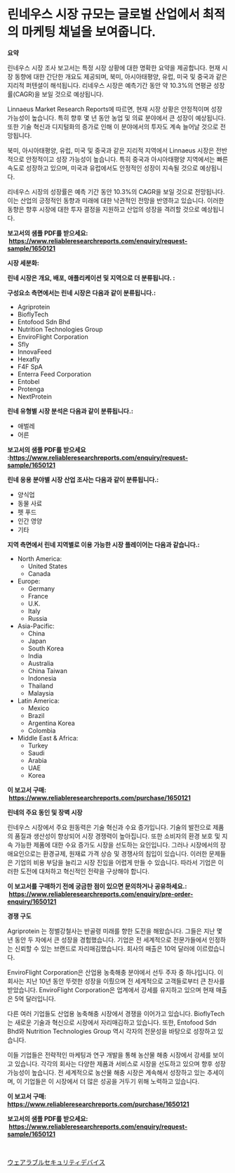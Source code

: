 <p><h1>린네우스 시장 규모는 글로벌 산업에서 최적의 마케팅 채널을 보여줍니다.</h1></p><p><strong>요약</strong></p>
<p><p>린네우스 시장 조사 보고서는 특정 시장 상황에 대한 명확한 요약을 제공합니다. 현재 시장 동향에 대한 간단한 개요도 제공되며, 북미, 아시아태평양, 유럽, 미국 및 중국과 같은 지리적 퍼텐셜이 해석됩니다. 리네우스 시장은 예측기간 동안 약 10.3%의 연평균 성장률(CAGR)을 보일 것으로 예상됩니다.</p><p>Linnaeus Market Research Reports에 따르면, 현재 시장 상황은 안정적이며 성장 가능성이 높습니다. 특히 향후 몇 년 동안 농업 및 의료 분야에서 큰 성장이 예상됩니다. 또한 기술 혁신과 디지털화의 증가로 인해 이 분야에서의 투자도 계속 늘어날 것으로 전망됩니다.</p><p>북미, 아시아태평양, 유럽, 미국 및 중국과 같은 지리적 지역에서 Linnaeus 시장은 전반적으로 안정적이고 성장 가능성이 높습니다. 특히 중국과 아시아태평양 지역에서는 빠른 속도로 성장하고 있으며, 미국과 유럽에서도 안정적인 성장이 지속될 것으로 예상됩니다.</p><p>리네우스 시장의 성장률은 예측 기간 동안 10.3%의 CAGR을 보일 것으로 전망됩니다. 이는 산업의 긍정적인 동향과 미래에 대한 낙관적인 전망을 반영하고 있습니다. 이러한 동향은 향후 시장에 대한 투자 결정을 지원하고 산업의 성장을 격려할 것으로 예상됩니다.</p></p>
<p><strong>보고서의 샘플 PDF를 받으세요: &nbsp;<a href="https://www.reliableresearchreports.com/enquiry/request-sample/1650121">https://www.reliableresearchreports.com/enquiry/request-sample/1650121</a></strong></p>
<p><strong>시장 세분화:</strong></p>
<p><strong> 린네 시장은 개요, 배포, 애플리케이션 및 지역으로 더 분류됩니다. :</strong></p>
<p><strong>구성요소 측면에서는 린네 시장은 다음과 같이 분류됩니다.:</strong></p>
<p><ul><li>Agriprotein</li><li>BioflyTech</li><li>Entofood Sdn Bhd</li><li>Nutrition Technologies Group</li><li>EnviroFlight Corporation</li><li>Sfly</li><li>InnovaFeed</li><li>Hexafly</li><li>F4F SpA</li><li>Enterra Feed Corporation</li><li>Entobel</li><li>Protenga</li><li>NextProtein</li></ul></p>
<p><strong> 린네 유형별 시장 분석은 다음과 같이 분류됩니다.:</strong></p>
<p><ul><li>애벌레</li><li>어른</li></ul></p>
<p><strong>보고서의 샘플 PDF를 받으세요 :<a href="https://www.reliableresearchreports.com/enquiry/request-sample/1650121">https://www.reliableresearchreports.com/enquiry/request-sample/1650121</a></strong></p>
<p><strong> 린네 응용 분야별 시장 산업 조사는 다음과 같이 분류됩니다.:</strong></p>
<p><ul><li>양식업</li><li>동물 사료</li><li>펫 푸드</li><li>인간 영양</li><li>기타</li></ul></p>
<p><strong>지역 측면에서 린네 지역별로 이용 가능한 시장 플레이어는 다음과 같습니다.:</strong></p>
<p><ul>
    <li>
        North America:
        <ul>
            <li>United States</li>
            <li>Canada</li>
        </ul>
    </li>
    <li>
        Europe:
        <ul>
            <li>Germany</li>
            <li>France</li>
            <li>U.K.</li>
            <li>Italy</li>
            <li>Russia</li>
        </ul>
    </li>
    <li>
        Asia-Pacific:
        <ul>
            <li>China</li>
            <li>Japan</li>
            <li>South Korea</li>
            <li>India</li>
            <li>Australia</li>
            <li>China Taiwan</li>
            <li>Indonesia</li>
            <li>Thailand</li>
            <li>Malaysia</li>
        </ul>
    </li>
    <li>
        Latin America:
        <ul>
            <li>Mexico</li>
            <li>Brazil</li>
            <li>Argentina Korea</li>
            <li>Colombia</li>
        </ul>
    </li>
    <li>
        Middle East & Africa:
        <ul>
            <li>Turkey</li>
            <li>Saudi</li>
            <li>Arabia</li>
            <li>UAE</li>
            <li>Korea</li>
        </ul>
    </li>
    </ul></p>
<p><strong>이 보고서 구매: &nbsp;<a href="https://www.reliableresearchreports.com/purchase/1650121">https://www.reliableresearchreports.com/purchase/1650121</a></strong></p>
<p><strong>린네의 주요 동인 및 장벽 시장</strong></p>
<p><p>린네우스 시장에서 주요 원동력은 기술 혁신과 수요 증가입니다. 기술의 발전으로 제품의 품질과 생산성이 향상되어 시장 경쟁력이 높아집니다. 또한 소비자의 환경 보호 및 지속 가능한 제품에 대한 수요 증가도 시장을 선도하는 요인입니다. 그러나 시장에서의 장애요인으로는 환경규제, 원재료 가격 상승 및 경쟁사의 침입이 있습니다. 이러한 문제들은 기업의 비용 부담을 늘리고 시장 진입을 어렵게 만들 수 있습니다. 따라서 기업은 이러한 도전에 대처하고 혁신적인 전략을 구상해야 합니다.</p></p>
<p><strong>이 보고서를 구매하기 전에 궁금한 점이 있으면 문의하거나 공유하세요.: &nbsp;<a href="https://www.reliableresearchreports.com/enquiry/pre-order-enquiry/1650121">https://www.reliableresearchreports.com/enquiry/pre-order-enquiry/1650121</a></strong></p>
<p><strong>경쟁 구도</strong></p>
<p><p>Agriprotein 는 정벌강철사는 반골령 미래를 향한 도전을 해왔습니다. 그들은 지난 몇 년 동안 두 자에서 큰 성장을 경험했습니다. 기업은 전 세계적으로 전문가들에서 인정하는 신뢰할 수 있는 브랜드로 자리매김했습니다. 회사의 매출은 10억 달러에 이르렀습니다.</p><p>EnviroFlight Corporation은 산업용 농축해충 분야에서 선두 주자 중 하나입니다. 이 회사는 지난 10년 동안 뚜렷한 성장을 이뤘으며 전 세계적으로 고객들로부터 큰 찬사를 받았습니다. EnviroFlight Corporation은 업계에서 강세를 유지하고 있으며 현재 매출은 5억 달러입니다.</p><p>다른 여러 기업들도 산업용 농축해충 시장에서 경쟁을 이어가고 있습니다. BioflyTech는 새로운 기술과 혁신으로 시장에서 자리매김하고 있습니다. 또한, Entofood Sdn Bhd와 Nutrition Technologies Group 역시 각자의 전문성을 바탕으로 성장하고 있습니다.</p><p>이들 기업들은 전략적인 마케팅과 연구 개발을 통해 농산물 해충 시장에서 강세를 보이고 있습니다. 각각의 회사는 다양한 제품과 서비스로 시장을 선도하고 있으며 향후 성장 가능성이 높습니다. 전 세계적으로 농산물 해충 시장은 계속해서 성장하고 있는 추세이며, 이 기업들은 이 시장에서 더 많은 성공을 거두기 위해 노력하고 있습니다.</p></p>
<p><strong>이 보고서 구매: &nbsp; <a href="https://www.reliableresearchreports.com/purchase/1650121">https://www.reliableresearchreports.com/purchase/1650121</a></strong></p>
<p><strong>보고서의 샘플 PDF를 받으세요: &nbsp;<a href="https://www.reliableresearchreports.com/enquiry/request-sample/1650121">https://www.reliableresearchreports.com/enquiry/request-sample/1650121</a></strong><strong></strong></p>
<p>&nbsp;</p>
<p><p><a href="https://github.com/zoetazuur/Market-Research-Report-List-1/blob/main/277360910825.md">ウェアラブルセキュリティデバイス</a></p></p>